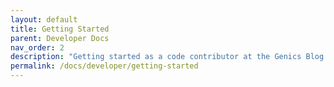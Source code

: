 ```yaml
---
layout: default
title: Getting Started
parent: Developer Docs
nav_order: 2
description: "Getting started as a code contributor at the Genics Blog."
permalink: /docs/developer/getting-started
---
```

